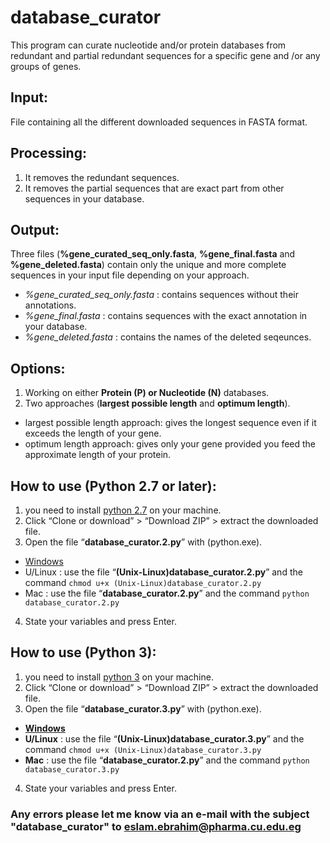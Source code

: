 # database_curator
This program can curate nucleotide and/or protein databases from redundant and partial redundant sequences for a specific gene and /or any groups of genes.

## Input:
File containing all the different downloaded sequences in FASTA format.

## Processing:
1. It removes the redundant sequences.
2. It removes the partial sequences that are exact part from other sequences in your database.
## Output:
Three files (**%gene_curated_seq_only.fasta**, **%gene_final.fasta** and **%gene_deleted.fasta**) contain only the unique and more complete sequences in your input file depending on your approach.
- *%gene_curated_seq_only.fasta* : contains sequences without their annotations.
- *%gene_final.fasta* : contains sequences with the exact annotation in your database.
- *%gene_deleted.fasta* : contains the names of the deleted seqeunces.

## Options:
1. Working on either **Protein (P) or Nucleotide (N)** databases.
2. Two approaches (**largest possible length** and **optimum length**).
  * largest possible length approach: gives the longest sequence even if it exceeds the length of your gene.
  * optimum length approach: gives only your gene provided you feed the approximate length of your protein.

## How to use (Python 2.7 or later):
1.	you need to install [python 2.7](https://www.python.org/downloads/) on your machine.
2.	Click “Clone or download” > “Download ZIP” > extract the downloaded file.
3.	Open the file “**database_curator.2.py**” with (python.exe).
  * [Windows](http://stackoverflow.com/a/1527012/7414020)
  * U/Linux : use the file “**(Unix-Linux)database_curator.2.py**” and the command `chmod u+x (Unix-Linux)database_curator.2.py`
  * Mac : use the file “**database_curator.2.py**” and the command `python database_curator.2.py`
4.	State your variables and press Enter.

## How to use (Python 3):
1.	you need to install [python 3](https://www.python.org/downloads/) on your machine.
2.	Click “Clone or download” > “Download ZIP” > extract the downloaded file.
3.	Open the file “**database_curator.3.py**” with (python.exe).
  * **[Windows](http://stackoverflow.com/a/1527012/7414020)**
  * **U/Linux** : use the file “**(Unix-Linux)database_curator.3.py**” and the command `chmod u+x (Unix-Linux)database_curator.3.py`
  * **Mac** : use the file “**database_curator.2.py**” and the command `python database_curator.3.py`
4.	State your variables and press Enter.


### Any errors please let me know via an e-mail with the subject "database_curator" to eslam.ebrahim@pharma.cu.edu.eg
